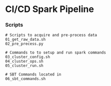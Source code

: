 # CI/CD Spark Pipeline

### Scripts

```
# Scripts to acquire and pre-process data
01_get_raw_data.sh
02_pre_precess.py

# Commands to to setup and run spark commands
03_cluster_config.sh
04_cluster_ops.sh
05_cluster_run.sh

# SBT Commands located in
06_sbt_commands.sh

```
